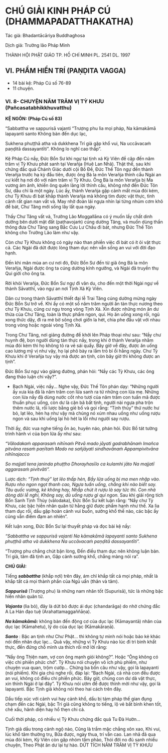 # CHÚ GIẢI KINH PHÁP CÚ (DHAMMAPADATTHAKATHA)

Tác giả: Bhadantācāriya Buddhaghosa

Dịch giả: Trưởng lão Pháp Minh

THÀNH HỘI PHẬT GIÁO TP. HỒ CHÍ MINH
PL. 2541 DL. 1997

## VI. PHẨM HIỀN TRÍ (PAṆḌITA VAGGA)

- 14 bài kệ: Pháp Cú số 76-89
- 11 chuyện.

### VI. 8- CHUYỆN NĂM TRĂM VỊ TỲ KHƯU (Pañcasatabhikkhuvatthu)

**KỆ NGÔN: (Pháp Cú số 83)**

“Sabbattha ve sappurisā vajanti “Trượng phu lìa mọi pháp,
Na kāmakāmā lapayanti santo Không bàn đến dục lạc,

Sukhena phuṭṭhā atha và dukkhena Trí giả gặp khổ vui,
Na uccāvacaṁ paṇḍitā dassayantīti”. Không lo nghĩ cao thấp”.

Kệ Pháp Cú nầy, Đức Bổn Sư khi ngự tại tịnh xá Kỳ Viên đề cập đến năm trăm vị Tỳ Khưu phát sanh tại Verañja (Huê Lan Nhã). Thật thế, sau khi chứng đắc quả Chánh Giác dưới cội Bồ Đề, Đức
Thế Tôn ngự đến thành Verañja trước hạ kỳ đầu tiên, được ông Bà la môn Verañja thỉnh cầu Ngài an cư kiết hạ nơi đó với năm trăm vị Tỳ Khưu. Ông Bà la môn Verañja bị Ma vương ám ảnh, khiến ông quên lãng lời thỉnh cầu, không nhớ đến Đức Tôn Sư, dầu chỉ là một ngày. Lúc ấy, thành Verañja gặp cảnh mất mùa đói kém, chư Tỳ Khưu đi bát khắp thành Verañja mà không tìm được vật thực, tình cảnh rất gian nan vất vả. May nhờ đoàn lái ngựa nhín lại từng nhúm cơm khô để bát, Chư Tăng mới sống lây lất qua ngày.

Thấy Chư Tăng vất vả, Trưởng Lão Moggallāna có ý muốn lấy chất dinh dưỡng bên dưới mặt đất (paṭhavojaṁ) cúng dường Tăng, và muốn dùng thần thông đưa Chư Tăng sang Bắc Cưu Lư Châu đi bát, nhưng Đức Thế Tôn không cho Trưởng Lão làm như vậy.

Còn chư Tỳ Khưu không có ngày nào than phiền việc đi bát có ít ỏi vật thực cả. Các Ngài đã dứt được lòng tham dục nên vẫn sống an vui với đời đạo hạnh.

Đến khi mãn mùa an cư nơi đó, Đức Bổn Sư đến từ giã ông Bà la môn Verañja, Ngài được ông ta cúng dường kính ngưỡng, và Ngài đã truyền thụ Qui giới cho ông ta.

Rời khỏi Verañja, Đức Bổn Sư ngự đi vân du, cho đến một thời Ngài ngự về thành Sāvatthī, vào ngự an nơi Tịnh Xá Kỳ Viên.

Dân cư trong thành Sāvatthī thiết đại lễ Trai Tăng cúng dường mừng ngày Đức Bổn Sư trở về.
Khi ấy có một số năm trăm người ăn tàn thực nương theo chư Tỳ Khưu, cũng cư ngụ trong vòng Tịnh
Xá. Xin được những món ăn dư thừa của Chư Tăng, toàn là thực phẩm ngon, quí. Họ ăn uống xong rồi, ngủ xong thức dậy, đi ra mé bờ sông chơi giỡn la hét, chia phe đấu vật với nhau trong vòng hoặc ngoài vòng Tịnh Xá.

Trong Chư Tăng, nơi giảng đường đề khởi lên Pháp thoại như sau: “Nầy chư huynh đệ, bọn người dùng tàn thực nầy, trong khi ở thành Verañja nhằm mùa đói kém thì họ không tỏ ra vẻ sái quấy. Bây giờ về đây, được ăn uống cao lương mỹ vị như vậy, họ lại phô bày ra lắm trò bỉ ổi hằng ngày. Chư Tỳ Khưu khi ở Verañja tuy vậy mà được an tịnh, còn bây giờ thì không được an tịnh”.

Đức Bổn Sư ngự vào giảng đường, phán hỏi: “Nầy các Tỳ Khưu, các ông đang thảo luận chi vậy?”.

- Bạch Ngài, việc nầy...
  Nghe vậy, Đức Thế Tôn phán dạy: “Những người ấy xưa kia đã là năm trăm con lừa sanh ra từ những con lừa mẹ. Những con lừa nầy đã dùng nước cốt nho tươi của năm trăm con tuấn mã được thuần phục uống, còn dư là cặn bã bất tịnh, người nài ngựa pha trộn thêm nước lã, rồi lược bằng giẻ bố và gọi rằng: “Tịnh thủy” thứ nước hư bỏ, lạt lẽo, hèn hạ như vậy mà chúng nó xúm nhau uống như uống rượu ngon và sau khi uống lại hò hét la lối như người say rượu.

Thời ấy, đức vua nghe tiếng ồn ào, huyên náo, phán hỏi. Đức Bồ tát tường trình hành vi của bọn lừa ấy như sau:

_“Vālodakaṁ apparasaṁ nihīnaṁ
Pitvā mado jāyati gadrabhānaṁ
Imañca pitvāna rasaṁ paṇītaṁ
Mado na sañjāyati sindhavānaṁ
Appampivitvāna nihīnajacco_

_So majjatī tena janinda phuṭṭho
Dhorayhasīlo ca kulamhi jāto
Na majjatī aggarasaṁ pivitvāti”._

Lược dịch: _“Tịnh thuỷ” lạt lẽo thấp hèn,
Bầy lừa uống bị ma men nhập vào.
Rượu nho ngon ngọt thanh cao,
Ngựa tuấn uống, chẳng khi nào biết say.
Tâu quốc vương, kẻ không hay,
Nhắp chút ít rượu là say tức thì.
Con nhà dòng dõi lễ nghi,
Không say, dù uống rượu gì quí ngon._
Sau khi giải rộng tích Bổn Sanh Tịnh Thủy (vālodaka), Đức Bổn Sư kết luận rằng: “Nầy chư Tỳ
Khưu, các bậc hiền nhân quân tử hằng giữ được phẩm hạnh như thế. Xa lìa tham dục rồi, dầu gặp hoàn cảnh vui buồn, sướng khổ thế nào, các bậc ấy cũng vẫn điềm đạm an nhiên”.

Kết luận xong, Đức Bổn Sư lại thuyết pháp và đọc bài kệ nầy:

_“Sabbattha ve sappurisā vajanti
Na kāmakāmā lapayanti santo
Sukhena phuṭṭhā atha và dukkhena
Na uccāvacaṁ paṇḍitā dassayantīti”._

“Trượng phu chẳng chút bận lòng, Đến điều tham dục nên không luận bàn.
Trí giả, tâm đã tịnh an,
Gặp cảnh sướng khổ, chẳng màng nói ra”.

**CHÚ GIẢI:**

Tiếng **_sabbattha_** (khắp nơi) trên đây, ám chỉ khắp tất cả mọi pháp, nhất là khắp tất cả mọi thành phần của Ngũ uẩn (thân và tâm).

**_Sappurisā_** (Trượng phu) là những nam nhân tốt (Supurisā), tức là những bậc hiền nhân quân tử.

**_Vajanta_** (lìa bỏ), đây là dứt bỏ được ái dục (chandarāga) do nhờ chứng đắc A La Hán đạo tuệ (Arahattamaggaññāṇa).

**_Na kāmakāmā:_** không bàn đến động cơ của dục lạc (Kāmayantā) nhân của dục lạc (Kāmahetu), lý do của dục lạc (Kāmakāraṇā).

**_Santo_** : Bậc an tịnh như Chư Phật... thì không tự mình nói hoặc bảo kẻ khác nói đến nhân dục lạc... Quả vậy, những vị Tỳ Khưu nào lúc đi trì bình khất thực, đến đứng chỗ mình ưa thích rồi mở lời rằng:

“Nầy ông Thiện nam, vợ con ông mạnh giỏi không?”. Hoặc “Ông không có việc chi phiền phức chớ”. Tỳ Khưu nói chuyện vô ích phù phiếm, như chuyện vua quan, trộm cướp... Chừng ba bốn câu như vậy, gọi là lapayanti (nói phiếm). Khi gia chủ nghe rồi, đáp lại: “Bạch Ngài, cả nhà con đều được an vui, không có điều chi phiền phức. Bây giờ, chúng con dư dả vật thực, xin thỉnh Ngài ở lại đây”. Tỳ
Khưu nói ướm để được thỉnh mời như vậy, gọi là lapayanti. Bậc Tịnh giả không nói theo hai cách trên đây.

Dầu tiếp xúc với cảnh vui hay cảnh khổ, dầu bị tám pháp thế gian đụng chạm đến các Ngài, bậc Trí giả cũng không to tiếng, lộ vẻ bất bình khen tốt, chê xấu, hãnh diện hay hổ thẹn chi cả.

Cuối thời pháp, có nhiều vị Tỳ Khưu chứng đắc quả Tu Đà Hườn...

Tịnh giả dầu trong cảnh ngộ nào,
Cũng là trầm mặc chẳng xôn xao,
Khi vui, lúc khổ tâm thường trụ,
Bữa được, ngày thua, trí vẫn cao.
Lan nhã đã qua mùa đói kém,
Kỳ Viên còn gặp nhóm tầm phào,
Thói đời no đủ sanh nhiều chuyện,
Theo Phật ăn dư lại tự hào.
DỨT TÍCH NĂM TRĂM VỊ TỲ KHƯU
